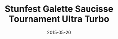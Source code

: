 ---
title: "Stunfest Galette Saucisse Tournament Ultra Turbo"
date: 2015-05-20
header:
  teaser: /assets/images/portfolio/stunfest-galette-saucisse-tournament-ultra-turbo.jpg
---